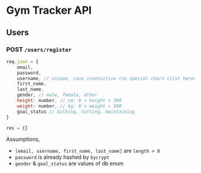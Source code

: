 # Gym Tracker API

## Users

### POST `/users/register`

```javascript
req.json = {
    email,
    password,
    username, // unique, case insensitive (no special chars <list here>)
    first_name,
    last_name,
    gender, // male, female, other
    height: number, // cm: 0 < height < 300
    weight: number, // kg: 0 < weight < 500
    goal_status // bulking, cutting, maintaining
}

res = {}
```

Assumptions, 
- `[email, username, first_name, last_name]` are `length > 0`
- `password` is already hashed by `bycrypt`
- `gender` & `goal_status` are values of db enum

